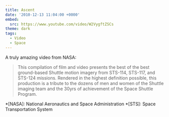 ```yaml
---
title: Ascent
date: '2010-12-13 11:04:00 +0000'
embed:
  src: https://www.youtube.com/video/W2VygftZSCs
theme: dark
tags:
  - Video
  - Space
---
```

A truly amazing video from NASA:

> This compilation of film and video presents the best of the best ground-based Shuttle motion imagery from STS-114, STS-117, and STS-124 missions. Rendered in the highest definition possible, this production is a tribute to the dozens of men and women of the Shuttle imaging team and the 30yrs of achievement of the Space Shuttle Program.

*[NASA]: National Aeronautics and Space Administration
*[STS]: Space Transportation System
